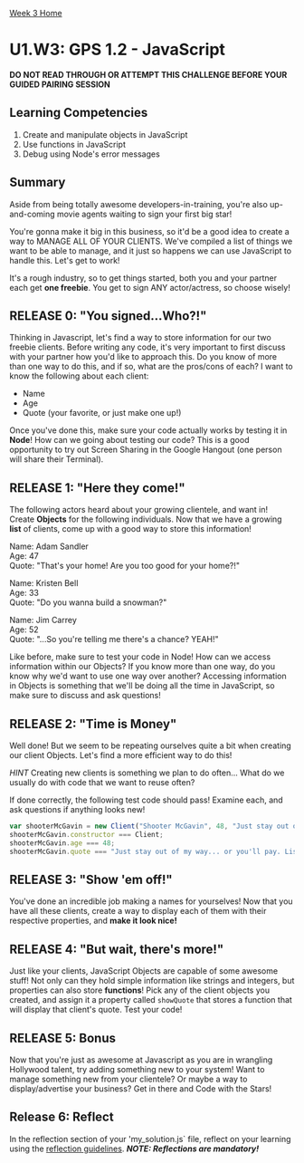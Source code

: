 [Week 3 Home](../)

# U1.W3: GPS 1.2 - JavaScript

**DO NOT READ THROUGH OR ATTEMPT THIS CHALLENGE BEFORE YOUR GUIDED PAIRING SESSION**

## Learning Competencies
1. Create and manipulate objects in JavaScript
2. Use functions in JavaScript
3. Debug using Node's error messages


## Summary
Aside from being totally awesome developers-in-training, you're also up-and-coming movie 
agents waiting to sign your first big star! 

You're gonna make it big in this business, so it'd be a good idea to create a way to
MANAGE ALL OF YOUR CLIENTS. We've compiled a list of things we want to be able to manage, and 
it just so happens we can use JavaScript to handle this. Let's get to work!

It's a rough industry, so to get things started, both you and your partner 
each get **one freebie**. You get to sign ANY actor/actress, so choose wisely!

## RELEASE 0: "You signed...Who?!"
Thinking in Javascript, let's find a way to store information for our two freebie clients. Before writing any code, it's very important to first discuss with your partner how you'd like to approach this. Do you know of more than one way to do this, and if so, what are the pros/cons of each? I want to know the following about each client:
  - Name
  - Age
  - Quote (your favorite, or just make one up!)

Once you've done this, make sure your code actually works by testing it in **Node**! How can we going about testing our code? This is a good opportunity to try out Screen Sharing in the Google Hangout (one person will share their Terminal).

## RELEASE 1: "Here they come!"
The following actors heard about your growing clientele, and want in! Create **Objects** for the following
individuals. Now that we have a growing **list** of clients, come up with a good way to store this information!

  Name: Adam Sandler<br>
  Age: 47<br>
  Quote: "That's your home! Are you too good for your home?!"<br>
  
  Name: Kristen Bell<br>
  Age: 33<br>
  Quote: "Do you wanna build a snowman?"<br>
  
  Name: Jim Carrey<br>
  Age: 52<br>
  Quote: "...So you're telling me there's a chance? YEAH!"<br>

Like before, make sure to test your code in Node! How can we access information within our Objects? If you know more than one way, do you know why we'd want to use one way over another? Accessing information in Objects is something that we'll be doing all the time in JavaScript, so make sure to discuss and ask questions!

## RELEASE 2: "Time is Money"
Well done! But we seem to be repeating ourselves quite a bit when creating our client Objects.
Let's find a more efficient way to do this!

*HINT* Creating new clients is something we plan to do often... What do we usually do with code that we want to reuse often?

If done correctly, the following test code should pass! Examine each, and ask questions if anything looks new! 

```javascript
var shooterMcGavin = new Client("Shooter McGavin", 48, "Just stay out of my way... or you'll pay. Listen to what I say.");
shooterMcGavin.constructor === Client;
shooterMcGavin.age === 48;
shooterMcGavin.quote === "Just stay out of my way... or you'll pay. Listen to what I say.";

```

## RELEASE 3: "Show 'em off!" 
You've done an incredible job making a names for yourselves! Now that you have all these clients, 
create a way to display each of them with their respective properties, and **make it look nice!**

## RELEASE 4: "But wait, there's more!"
Just like your clients, JavaScript Objects are capable of some awesome stuff! Not only can they hold simple information like strings and integers, but properties can also store **functions**! Pick any of the client objects you created, and assign it a property called ```showQuote``` that stores a function that will display that client's quote. Test your code!

## RELEASE 5: Bonus
Now that you're just as awesome at Javascript as you are in wrangling Hollywood talent,
try adding something new to your system! Want to manage something new from your clientele?
Or maybe a way to display/advertise your business? Get in there and Code with the Stars!

## Release 6: Reflect
In the reflection section of your 'my_solution.js` file, reflect on your learning using the [reflection guidelines](../reflection_guidelines.md). ***NOTE: Reflections are mandatory!***
